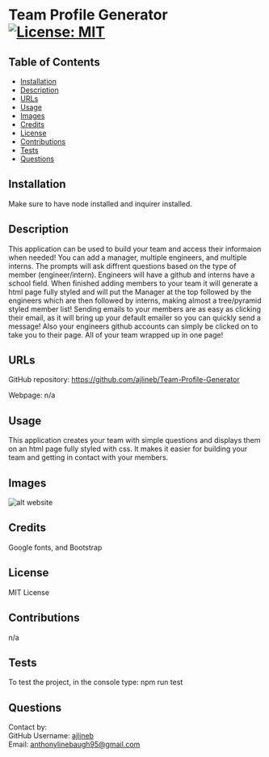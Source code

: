 
# Team Profile Generator [![License: MIT](https://img.shields.io/badge/License-MIT-yellow.svg)](https://opensource.org/licenses/MIT)  

## Table of Contents  

* [Installation](#installation)
* [Description](#description)
* [URLs](#urls)
* [Usage](#usage)
* [Images](#images)
* [Credits](#credits)
* [License](#license)
* [Contributions](#contributions)
* [Tests](#tests)
* [Questions](#questions)

## Installation  

Make sure to have node installed and inquirer installed.  

## Description  

This application can be used to build your team and access their informaion when needed! You can add a manager, multiple engineers, and multiple interns. The prompts will ask diffrent questions based on the type of member (engineer/intern). Engineers will have a github and interns have a school field. When finished adding members to your team it will generate a html page fully styled and will put the Manager at the top followed by the engineers which are then followed by interns, making almost a tree/pyramid styled member list! Sending emails to your members are as easy as clicking their email, as it will bring up your default emailer so you can quickly send a message! Also your engineers github accounts can simply be clicked on to take you to their page. All of your team wrapped up in one page!  

## URLs  

GitHub repository: https://github.com/ajlineb/Team-Profile-Generator  

Webpage: n/a  

## Usage  

This application creates your team with simple questions and displays them on an html page fully styled with css. It makes it easier for building your team and getting in contact with your members.  

## Images  

![alt website](./images/teamProfileManager.png)  

## Credits  

Google fonts, and Bootstrap  

## License  

MIT License  

## Contributions  

n/a  

## Tests  

To test the project, in the console type: npm run test  

## Questions  

Contact by:  
GitHub Username: [ajlineb](https://github.com/ajlineb)  
Email: anthonylinebaugh95@gmail.com